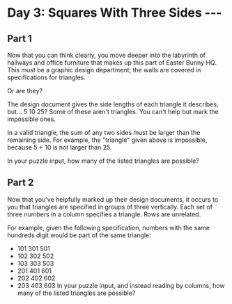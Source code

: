 # Day 3: Squares With Three Sides ---

## Part 1
Now that you can think clearly, you move deeper into the labyrinth of hallways and office furniture that makes up this part of Easter Bunny HQ. This must be a graphic design department; the walls are covered in specifications for triangles.

Or are they?

The design document gives the side lengths of each triangle it describes, but... 5 10 25? Some of these aren't triangles. You can't help but mark the impossible ones.

In a valid triangle, the sum of any two sides must be larger than the remaining side. For example, the "triangle" given above is impossible, because 5 + 10 is not larger than 25.

In your puzzle input, how many of the listed triangles are possible?

## Part 2
Now that you've helpfully marked up their design documents, it occurs to you that triangles are specified in groups of three vertically. Each set of three numbers in a column specifies a triangle. Rows are unrelated.

For example, given the following specification, numbers with the same hundreds digit would be part of the same triangle:

* 101 301 501
* 102 302 502
* 103 303 503
* 201 401 601
* 202 402 602
* 203 403 603
In your puzzle input, and instead reading by columns, how many of the listed triangles are possible?


